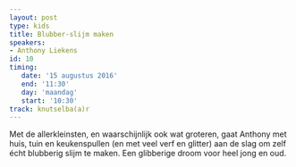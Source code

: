 ```yaml
---
layout: post
type: kids
title: Blubber-slijm maken
speakers:
- Anthony Liekens
id: 10
timing: 
   date: '15 augustus 2016'
   end: '11:30'
   day: 'maandag'
   start: '10:30'
track: knutselba(a)r
---
```

Met de allerkleinsten, en waarschijnlijk ook wat groteren, gaat Anthony met huis, tuin en keukenspullen (en met veel verf en glitter) aan de slag om zelf écht blubberig slijm te maken. Een glibberige droom voor heel jong en oud.